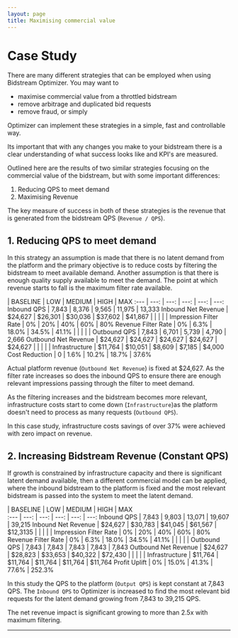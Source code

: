 ```yaml
---
layout: page
title: Maximising commercial value
---
```


# Case Study

There are many different strategies that can be employed when using Bidstream Optimizer. You may want to

* maximise commercial value from a throttled bidstream
* remove arbitrage and duplicated bid requests
* remove fraud, or simply 

Optimizer can implement these strategies in a simple, fast and controllable way.

Its important that with any changes you make to your bidstream there is a clear understanding of what success looks like and KPI's are measured.

Outlined here are the results of two similar strategies focusing on the commercial value of the bidstream, but with some important differences:

1. Reducing QPS to meet demand
1. Maximising Revenue

The key measure of success in both of these strategies is the revenue that is generated from the bidstream QPS (`Revenue / QPS`).

## 1. Reducing QPS to meet demand

In this strategy an assumption is made that there is no latent demand from the platform and the primary objective is to reduce costs by filtering the bidstream to meet available demand. Another assumption is that there is enough quality supply available to meet the demand. The point at which revenue starts to fall is the maximum filter rate available.

 | BASELINE | LOW | MEDIUM | HIGH | MAX
:--- | ---: | ---: | ---: | ---: | ---:
Inbound QPS | 7,843 | 8,376 | 9,565 | 11,975 | 13,333
Inbound Net Revenue | $24,627 | $26,301 | $30,036 | $37,602 | $41,867
 |  |  |  |  | 
Impression Filter Rate | 0% | 20% | 40% | 60% | 80%
Revenue Filter Rate | 0% | 6.3% | 18.0% | 34.5% | 41.1%
 |  |  |  |  | 
Outbound QPS | 7,843 | 6,701 | 5,739 | 4,790 | 2,666
Outbound Net Revenue | $24,627 | $24,627 | $24,627 | $24,627 | $24,627
 |  |  |  |  | 
Infrastructure | $11,764 | $10,051 | $8,609 | $7,185 | $4,000
Cost Reduction | 0 | 1.6% | 10.2% | 18.7% | 37.6%

Actual platform revenue (`Outbound Net Revenue`) is fixed at $24,627. As the filter rate increases so does the inbound QPS to ensure there are enough relevant impressions passing through the filter to meet demand.

As the filtering increases and the bidstream becomes more relevant, infrastructure costs start to come down (`Infrastructure`)as the platform doesn't need to process as many requests (`Outbound QPS`).

In this case study, infrastructure costs savings of over 37% were achieved with zero impact on revenue.

## 2. Increasing Bidstream Revenue (Constant QPS)

If growth is constrained by infrastructure capacity and there is significant latent demand available, then a different commercial model can be applied, where the inbound bidstream to the platform is fixed and the most relevant bidstream is passed into the system to meet the latent demand.

 | BASELINE | LOW  | MEDIUM  | HIGH  | MAX  
:--- | ---: | ---: | ---: | ---: | ---:
Inbound QPS | 7,843 | 9,803 | 13,071 | 19,607 | 39,215 
Inbound Net Revenue | $24,627 | $30,783 | $41,045 | $61,567 | $12,3135 
 | | | | | 
Impression Filter Rate | 0% | 20% | 40% | 60% | 80% 
Revenue Filter Rate | 0% | 6.3% | 18.0% | 34.5% | 41.1% 
 | | | | | 
Outbound QPS | 7,843 | 7,843 | 7,843 | 7,843 | 7,843 
Outbound Net Revenue | $24,627 | $28,823 | $33,653 | $40,322 | $72,430 
 | | | | | 
Infrastructure | $11,764 | $11,764 | $11,764 | $11,764 | $11,764 
Profit Uplift | 0% | 15.0% | 41.3% | 77.6% | 252.3% 

In this study the QPS to the platform (`Output QPS`) is kept constant at 7,843 QPS. The `Inbound QPS` to Optimizer is increased to find the most relevant bid requests for the latent demand growing from 7,843 to 39,215 QPS. 

The net revenue impact is significant growing to more than 2.5x with maximum filtering.

-----
